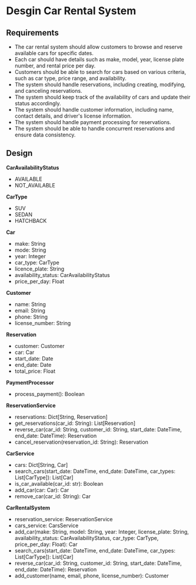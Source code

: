 # Desgin Car Rental System

## Requirements
- The car rental system should allow customers to browse and reserve available cars for specific dates.
- Each car should have details such as make, model, year, license plate number, and rental price per day.
- Customers should be able to search for cars based on various criteria, such as car type, price range, and availability.
- The system should handle reservations, including creating, modifying, and canceling reservations.
- The system should keep track of the availability of cars and update their status accordingly.
- The system should handle customer information, including name, contact details, and driver's license information.
- The system should handle payment processing for reservations.
- The system should be able to handle concurrent reservations and ensure data consistency.

## Design
**CarAvailabilityStatus**
- AVAILABLE
- NOT_AVAILABLE

**CarType**
- SUV
- SEDAN
- HATCHBACK

**Car**
- make: String
- mode: String
- year: Integer
- car_type: CarType
- licence_plate: String
- availability_status: CarAvailabilityStatus
- price_per_day: Float

**Customer**
- name: String
- email: String
- phone: String
- license_number: String

**Reservation**
- customer: Customer
- car: Car
- start_date: Date
- end_date: Date
- total_price: Float

**PaymentProcessor**
- process_payment(): Boolean

**ReservationService**
- reservations: Dict[String, Reservation]
- get_reservations(car_id: String): List[Reservation]
- reverse_car(car_id: String, customer_id: String, start_date: DateTime, end_date: DateTime): Reservation
- cancel_reservation(reservation_id: String): Reservation

**CarService**
- cars: Dict[String, Car]
- search_cars(start_date: DateTime, end_date: DateTime, car_types: List[CarType]): List[Car]
- is_car_available(car_id: str): Boolean
- add_car(car: Car): Car
- remove_car(car_id: String): Car

**CarRentalSystem**
- reservation_service: ReservationService
- cars_service: CarsService
- add_car(make: String, model: String, year: Integer, license_plate: String, availability_status: CarAvailabilityStatus, car_type: CarType, price_per_day: Float): Car
- search_cars(start_date: DateTime, end_date: DateTime, car_types: List[CarType]): List[Car]
- reverse_car(car_id: String, customer_id: String, start_date: DateTime, end_date: DateTime): Reservation
- add_customer(name, email, phone, license_number): Customer